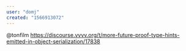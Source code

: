 ```yaml
---
user: "domj"
created: "1566913072"
---
```


@tonfilm https://discourse.vvvv.org/t/more-future-proof-type-hints-emitted-in-object-serialization/17838
